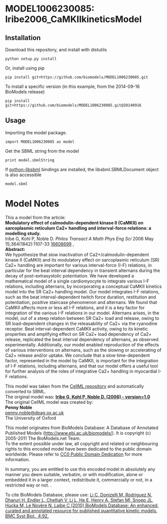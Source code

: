# MODEL1006230085: Iribe2006_CaMKIIkineticsModel

## Installation

Download this repository, and install with distutils

`python setup.py install`

Or, install using pip

`pip install git+https://github.com/biomodels/MODEL1006230085.git`

To install a specific version (in this example, from the 2014-09-16 BioModels release)

`pip install git+https://github.com/biomodels/MODEL1006230085.git@20140916`

## Usage

Importing the model package.

`import MODEL1006230085 as model`

Get the SBML string from the model

`print model.sbmlString`

If [python-libsbml](https://pypi.python.org/pypi/python-libsbml) bindings are
installed, the libsbml.SBMLDocument object is also accessible

`model.sbml`


# Model Notes


This a model from the article:  
**Modulatory effect of calmodulin-dependent kinase II (CaMKII) on sarcoplasmic reticulum Ca2+ handling and interval-force relations: a modelling study.**   
Iribe G, Kohl P, Noble D. _Philos Transact A Math Phys Eng Sci_ 2006 May
15;364(1842):1107-33 [16608699](http://www.ncbi.nlm.nih.gov/pubmed/16608699) ,  
**Abstract:**   
We hypothesize that slow inactivation of Ca2+/calmodulin-dependent kinase II
(CaMKII) and its modulatory effect on sarcoplasmic reticulum (SR) Ca2+
handling are important for various interval-force (I-F) relations, in
particular for the beat interval dependency in transient alternans during the
decay of post-extrasystolic potentiation. We have developed a mathematical
model of a single cardiomyocyte to integrate various I-F relations, including
alternans, by incorporating a conceptual CaMKII kinetics model into the SR
Ca2+ handling model. Our model integrates I-F relations, such as the beat
interval-dependent twitch force duration, restitution and potentiation,
positive staircase phenomenon and alternans. We found that CaMKII affects more
or less all I-F relations, and it is a key factor for integration of the
various I-F relations in our model. Alternans arises, in the model, out of a
steep relation between SR Ca2+ load and release, owing to SR load-dependent
changes in the releasability of Ca2+ via the ryanodine receptor. Beat
interval-dependent CaMKII activity, owing to its kinetic properties and
amplifying effect on SR Ca2+ load dependency of Ca2+ release, replicated the
beat interval dependency of alternans, as observed experimentally.
Additionally, our model enabled reproduction of the effects of various
interventions on alternans, such as the slowing or accelerating of Ca2+
release and/or uptake. We conclude that a slow time-dependent factor,
represented in the model by CaMKII, is important for the integration of I-F
relations, including alternans, and that our model offers a useful tool for
further analysis of the roles of integrative Ca2+ handling in myocardial I-F
relations.

This model was taken from the [CellML
repository](http://www.cellml.org/models) and automatically converted to SBML.  
The original model was: [ **Iribe G, Kohl P, Noble D. (2006) - version=1.0**
](http://models.cellml.org/exposure/0d037175c4db141ecc4019ab15b812d8)  
The original CellML model was created by:  
**Penny Noble**   
penny.noble@dpag.ox.ac.uk  
The University of Oxford  

This model originates from BioModels Database: A Database of Annotated
Published Models (http://www.ebi.ac.uk/biomodels/). It is copyright (c)
2005-2011 The BioModels.net Team.  
To the extent possible under law, all copyright and related or neighbouring
rights to this encoded model have been dedicated to the public domain
worldwide. Please refer to [CC0 Public Domain
Dedication](http://creativecommons.org/publicdomain/zero/1.0/) for more
information.

In summary, you are entitled to use this encoded model in absolutely any
manner you deem suitable, verbatim, or with modification, alone or embedded it
in a larger context, redistribute it, commercially or not, in a restricted way
or not. .  
  
To cite BioModels Database, please use: [Li C, Donizelli M, Rodriguez N,
Dharuri H, Endler L, Chelliah V, Li L, He E, Henry A, Stefan MI, Snoep JL,
Hucka M, Le Novère N, Laibe C (2010) BioModels Database: An enhanced, curated
and annotated resource for published quantitative kinetic models. BMC Syst
Biol., 4:92.](http://www.ncbi.nlm.nih.gov/pubmed/20587024)


